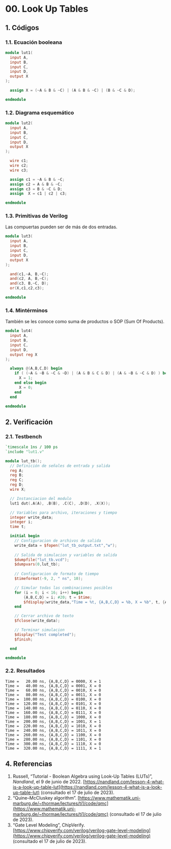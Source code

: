 # 00. Look Up Tables
## 1. Códigos

### 1.1. Ecuación booleana
``` verilog title="lut1.v" linenums="1"
module lut1(
  input A,
  input B,
  input C,
  input D,
  output X
);

  assign X = (~A & B & ~C) | (A & B & ~C) | (B & ~C & D);

endmodule
```

### 1.2. Diagrama esquemático
``` verilog title="lut2.v" linenums="1"
module lut2(
  input A,
  input B,
  input C,
  input D,
  output X
);

  wire c1;
  wire c2;
  wire c3;

  assign c1 = ~A & B & ~C;
  assign c2 = A & B & ~C;
  assign c3 = B & ~C & D;
  assign  X = c1 | c2 | c3;

endmodule
```

### 1.3. Primitivas de Verilog
Las compuertas pueden ser de más de dos entradas.
``` verilog title="lut3.v" linenums="1"
module lut3(
  input A,
  input B,
  input C,
  input D,
  output X
);

  and(c1,~A, B,~C);
  and(c2, A, B,~C);
  and(c3, B,~C, D);
  or(X,c1,c2,c3);

endmodule
```

### 1.4. Mintérminos
También se les conoce como suma de productos o SOP (Sum Of Products).
``` verilog title="lut4.v" linenums="1"
module lut4(
  input A,
  input B,
  input C,
  input D,
  output reg X
);

  always @(A,B,C,D) begin
    if ( (~A & ~B & ~C & ~D) | (A & B & C & D) | (A & ~B & ~C & D) ) begin
      X = 1;
    end else begin
      X = 0;
    end
  end

endmodule
```

## 2. Verificación
### 2.1. Testbench
``` verilog title="lut_tb.v" linenums="1"
`timescale 1ns / 100 ps
`include "lut1.v"

module lut_tb();
  // Definición de señales de entrada y salida
  reg A;
  reg B;
  reg C;
  reg D;
  wire X;

  // Instanciacion del modulo
  lut1 dut(.A(A), .B(B), .C(C), .D(D), .X(X));

  // Variables para archivo, iteraciones y tiempo
  integer write_data;
  integer i;
  time t;

  initial begin
    // Configuracion de archivos de salida
    write_data = $fopen("lut_tb_output.txt","w");
    
    // Salida de simulacion y variables de salida
    $dumpfile("lut_tb.vcd");
    $dumpvars(0,lut_tb);
    
    // Configuracion de formato de tiempo
    $timeformat(-9, 2, " ns", 10);

    // Simular todas las combinaciones posibles
    for (i = 0; i < 16; i++) begin
        {A,B,C,D} = i; #20; t = $time;
        $fdisplay(write_data,"Time = %t, {A,B,C,D} = %b, X = %b", t, {A,B,C,D}, X);
    end

    // Cerrar archivo de texto
    $fclose(write_data);

    // Terminar simulacion
    $display("Test completed");
    $finish;

  end

endmodule
```

### 2.2. Resultados
```plain title="lut_tb_output.txt" linenums="1"
Time =   20.00 ns, {A,B,C,D} = 0000, X = 1
Time =   40.00 ns, {A,B,C,D} = 0001, X = 0
Time =   60.00 ns, {A,B,C,D} = 0010, X = 0
Time =   80.00 ns, {A,B,C,D} = 0011, X = 0
Time =  100.00 ns, {A,B,C,D} = 0100, X = 0
Time =  120.00 ns, {A,B,C,D} = 0101, X = 0
Time =  140.00 ns, {A,B,C,D} = 0110, X = 0
Time =  160.00 ns, {A,B,C,D} = 0111, X = 0
Time =  180.00 ns, {A,B,C,D} = 1000, X = 0
Time =  200.00 ns, {A,B,C,D} = 1001, X = 1
Time =  220.00 ns, {A,B,C,D} = 1010, X = 0
Time =  240.00 ns, {A,B,C,D} = 1011, X = 0
Time =  260.00 ns, {A,B,C,D} = 1100, X = 0
Time =  280.00 ns, {A,B,C,D} = 1101, X = 0
Time =  300.00 ns, {A,B,C,D} = 1110, X = 0
Time =  320.00 ns, {A,B,C,D} = 1111, X = 1
```




## 4. Referencias
1. Russell, “Tutorial - Boolean Algebra using Look-Up Tables (LUTs)”, *Nandland*, el 9 de junio de 2022. [https://nandland.com/lesson-4-what-is-a-look-up-table-lut](https://nandland.com/lesson-4-what-is-a-look-up-table-lut) (consultado el 17 de julio de 2023).
2. “Quine–McCluskey algorithm”. [https://www.mathematik.uni-marburg.de/~thormae/lectures/ti1/code/qmc](https://www.mathematik.uni-marburg.de/~thormae/lectures/ti1/code/qmc) (consultado el 17 de julio de 2023).
3. “Gate Level Modeling”, ChipVerify. [https://www.chipverify.com/verilog/verilog-gate-level-modeling](https://www.chipverify.com/verilog/verilog-gate-level-modeling) (consultado el 17 de julio de 2023).
